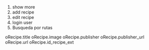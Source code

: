 1. show more
2. add recipe
3. edit recipe
4. login user
5. Busqueda por rutas

oRecipe.title
oRecipe.image
oRecipe.publisher
oRecipe.publisher_url
oRecipe.url
oRecipe.id_recipe_ext